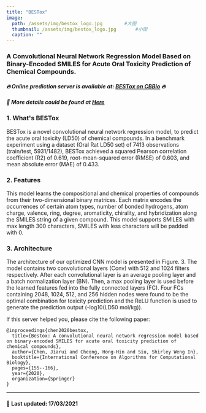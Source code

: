 ```yaml
---
title: "BESTox"
image: 
  path: /assets/img/bestox_logo.jpg        #大图
  thumbnail: /assets/img/bestox_logo.jpg       #小图
  caption: ""
---
```


### A Convolutional Neural Network Regression Model Based on Binary-Encoded SMILES for Acute Oral Toxicity Prediction of Chemical Compounds.

##### :fire: Online prediction server is available at: [BESTox on CBBio](https://cbbio.online/BESTox/) :fire:
##### :beginner: More details could be found at [Here](https://cbbio.online/BESTox/?action=datamethod)

### 1. What's BESTox
BESTox is a novel convolutional neural network regression model, to predict the acute oral toxicity (LD50) of chemical compounds. In a benchmark experiment using a dataset (Oral Rat LD50 set) of 7413 observations (train/test, 5931/1482), BESTox achieved a squared Pearson correlation coefficient (R2) of 0.619, root-mean-squared error (RMSE) of 0.603, and mean absolute error (MAE) of 0.433.

### 2. Features
This model learns the compositional and chemical properties of compounds from their two-dimensional binary matrices. Each matrix encodes the occurrences of certain atom types, number of bonded hydrogens, atom charge, valence, ring, degree, aromaticity, chirality, and hybridization along the SMILES string of a given compound. This model supports SMILES with max length 300 characters, SMILES with less characters will be padded with 0.

### 3. Architecture
The architecture of our optimized CNN model is presented in Figure. 3. The model contains two convolutional layers (Conv) with 512 and 1024 filters respectively. After each convolutional layer is an average pooling layer and a batch normalization layer (BN). Then, a max pooling layer is used before the learned features fed into the fully connected layers (FC). Four FCs containing 2048, 1024, 512, and 256 hidden nodes were found to be the optimal combination for toxicity prediction and the ReLU function is used to generate the prediction output (-log10(LD50 mol/kg)).

If this server helped you, please cite the following paper:
```
@inproceedings{chen2020bestox,
  title={Bestox: A convolutional neural network regression model based on binary-encoded SMILES for acute oral toxicity prediction of chemical compounds},
  author={Chen, Jiarui and Cheong, Hong-Hin and Siu, Shirley Weng In},
  booktitle={International Conference on Algorithms for Computational Biology},
  pages={155--166},
  year={2020},
  organization={Springer}
}
```
  
  
  
--------------------
#### :construction: Last updated: 17/03/2021
